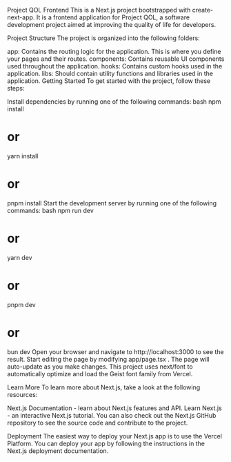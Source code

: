 Project QOL Frontend
This is a Next.js project bootstrapped with create-next-app. It is a frontend application for Project QOL, a software development project aimed at improving the quality of life for developers.

Project Structure
The project is organized into the following folders:

app: Contains the routing logic for the application. This is where you define your pages and their routes.
components: Contains reusable UI components used throughout the application.
hooks: Contains custom hooks used in the application.
libs: Should contain utility functions and libraries used in the application.
Getting Started
To get started with the project, follow these steps:

Install dependencies by running one of the following commands:
bash
npm install
# or
yarn install
# or
pnpm install
Start the development server by running one of the following commands:
bash
npm run dev
# or
yarn dev
# or
pnpm dev
# or
bun dev
Open your browser and navigate to http://localhost:3000 to see the result.
Start editing the page by modifying 
app/page.tsx
. The page will auto-update as you make changes.
This project uses next/font to automatically optimize and load the Geist font family from Vercel.

Learn More
To learn more about Next.js, take a look at the following resources:

Next.js Documentation - learn about Next.js features and API.
Learn Next.js - an interactive Next.js tutorial.
You can also check out the Next.js GitHub repository to see the source code and contribute to the project.

Deployment
The easiest way to deploy your Next.js app is to use the Vercel Platform. You can deploy your app by following the instructions in the Next.js deployment documentation.